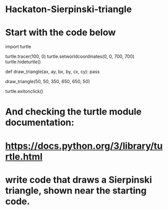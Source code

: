 # Hackaton-Sierpinski-triangle

# Start with the code below
import turtle

turtle.tracer(100, 0)
turtle.setworldcoordinates(0, 0, 700, 700)
turtle.hideturtle()


def draw_triangle(ax, ay, bx, by, cx, cy):
    pass


draw_triangle(50, 50, 350, 650, 650, 50)

turtle.exitonclick()

# And checking the turtle module documentation:
# https://docs.python.org/3/library/turtle.html

# write code that draws a Sierpinski triangle, shown near the starting code.